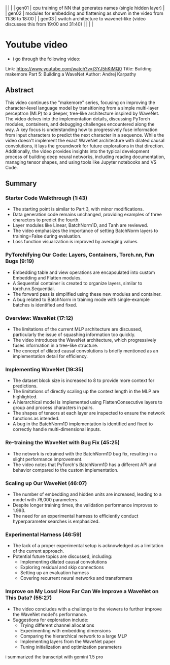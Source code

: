 |       |                                                                                 |
| gen01 | cpu training of NN that generates names (single hidden layer)                   |
| gen02 | modules for embedding and flattening as shown in the video from 11:36 to 18:00  |
| gen03 | switch architecture to wavenet-like (video discusses this from 19:00 and 31:40) |
|       |                                                                                 |


# Youtube video

- i go through the following video:


Link: https://www.youtube.com/watch?v=t3YJ5hKiMQ0
Title: Building makemore Part 5: Building a WaveNet
Author: Andrej Karpathy


## Abstract

This video continues the "makemore" series, focusing on improving the character-level language model by transitioning from a simple multi-layer perceptron (MLP) to a deeper, tree-like architecture inspired by WaveNet. The video delves into the implementation details, discussing PyTorch modules, containers, and debugging challenges encountered along the way. A key focus is understanding how to progressively fuse information from input characters to predict the next character in a sequence. While the video doesn't implement the exact WaveNet architecture with dilated causal convolutions, it lays the groundwork for future explorations in that direction. Additionally, the video provides insights into the typical development process of building deep neural networks, including reading documentation, managing tensor shapes, and using tools like Jupyter notebooks and VS Code.

## Summary

### Starter Code Walkthrough (1:43)

  - The starting point is similar to Part 3, with minor modifications.
  - Data generation code remains unchanged, providing examples of three characters to predict the fourth.
  - Layer modules like Linear, BatchNorm1D, and Tanh are reviewed.
  - The video emphasizes the importance of setting BatchNorm layers to training=False during evaluation.
  - Loss function visualization is improved by averaging values.

### PyTorchifying Our Code: Layers, Containers, Torch.nn, Fun Bugs (9:19)
  - Embedding table and view operations are encapsulated into custom Embedding and Flatten modules.
  - A Sequential container is created to organize layers, similar to torch.nn.Sequential.
  - The forward pass is simplified using these new modules and container.
  - A bug related to BatchNorm in training mode with single-example batches is identified and fixed.

### Overview: WaveNet (17:12)
  - The limitations of the current MLP architecture are discussed, particularly the issue of squashing information too quickly.
  - The video introduces the WaveNet architecture, which progressively fuses information in a tree-like structure.
  - The concept of dilated causal convolutions is briefly mentioned as an implementation detail for efficiency.

### Implementing WaveNet (19:35)
  - The dataset block size is increased to 8 to provide more context for predictions.
  - The limitations of directly scaling up the context length in the MLP are highlighted.
  - A hierarchical model is implemented using FlattenConsecutive layers to group and process characters in pairs.
  - The shapes of tensors at each layer are inspected to ensure the network functions as intended.
  - A bug in the BatchNorm1D implementation is identified and fixed to correctly handle multi-dimensional inputs.

### Re-training the WaveNet with Bug Fix (45:25)
  - The network is retrained with the BatchNorm1D bug fix, resulting in a slight performance improvement.
  - The video notes that PyTorch's BatchNorm1D has a different API and behavior compared to the custom implementation.

### Scaling up Our WaveNet (46:07)
  - The number of embedding and hidden units are increased, leading to a model with 76,000 parameters.
  - Despite longer training times, the validation performance improves to 1.993.
  - The need for an experimental harness to efficiently conduct hyperparameter searches is emphasized.

### Experimental Harness (46:59)
  - The lack of a proper experimental setup is acknowledged as a limitation of the current approach.
  - Potential future topics are discussed, including:
      - Implementing dilated causal convolutions
      - Exploring residual and skip connections
      - Setting up an evaluation harness
      - Covering recurrent neural networks and transformers

### Improve on My Loss! How Far Can We Improve a WaveNet on This Data? (55:27)
  - The video concludes with a challenge to the viewers to further improve the WaveNet model's performance.
  - Suggestions for exploration include:
      - Trying different channel allocations
      - Experimenting with embedding dimensions
      - Comparing the hierarchical network to a large MLP
      - Implementing layers from the WaveNet paper
      - Tuning initialization and optimization parameters

i summarized the transcript with gemini 1.5 pro
